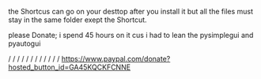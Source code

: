 the Shortcus can go on your desttop after you install it but all the files must stay in the same folder exept the Shortcut.

please Donate; i spend 45 hours on it cus i had to lean the pysimplegui and pyautogui

\/ \/ \/ \/ \/ \/ \/ \/ \/ \/ \/ \/
https://www.paypal.com/donate?hosted_button_id=GA45KQCKFCNNE
